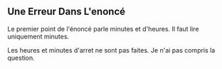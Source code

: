 ## Une Erreur Dans L'enoncé

Le premier point de l'énoncé parle minutes et d'heures. Il faut lire uniquement minutes.

Les heures et minutes d'arret ne sont pas faites. Je n'ai pas compris la question.